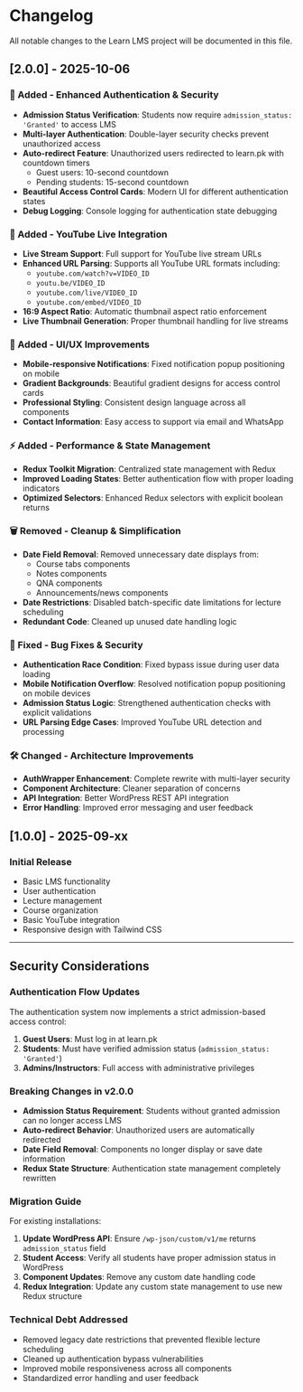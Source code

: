 # Changelog

All notable changes to the Learn LMS project will be documented in this file.

## [2.0.0] - 2025-10-06

### 🔐 Added - Enhanced Authentication & Security
- **Admission Status Verification**: Students now require `admission_status: 'Granted'` to access LMS
- **Multi-layer Authentication**: Double-layer security checks prevent unauthorized access
- **Auto-redirect Feature**: Unauthorized users redirected to learn.pk with countdown timers
  - Guest users: 10-second countdown
  - Pending students: 15-second countdown
- **Beautiful Access Control Cards**: Modern UI for different authentication states
- **Debug Logging**: Console logging for authentication state debugging

### 🎥 Added - YouTube Live Integration
- **Live Stream Support**: Full support for YouTube live stream URLs
- **Enhanced URL Parsing**: Supports all YouTube URL formats including:
  - `youtube.com/watch?v=VIDEO_ID`
  - `youtu.be/VIDEO_ID`
  - `youtube.com/live/VIDEO_ID`
  - `youtube.com/embed/VIDEO_ID`
- **16:9 Aspect Ratio**: Automatic thumbnail aspect ratio enforcement
- **Live Thumbnail Generation**: Proper thumbnail handling for live streams

### 🎨 Added - UI/UX Improvements
- **Mobile-responsive Notifications**: Fixed notification popup positioning on mobile
- **Gradient Backgrounds**: Beautiful gradient designs for access control cards
- **Professional Styling**: Consistent design language across all components
- **Contact Information**: Easy access to support via email and WhatsApp

### ⚡ Added - Performance & State Management
- **Redux Toolkit Migration**: Centralized state management with Redux
- **Improved Loading States**: Better authentication flow with proper loading indicators
- **Optimized Selectors**: Enhanced Redux selectors with explicit boolean returns

### 🗑️ Removed - Cleanup & Simplification
- **Date Field Removal**: Removed unnecessary date displays from:
  - Course tabs components
  - Notes components
  - QNA components
  - Announcements/news components
- **Date Restrictions**: Disabled batch-specific date limitations for lecture scheduling
- **Redundant Code**: Cleaned up unused date handling logic

### 🔧 Fixed - Bug Fixes & Security
- **Authentication Race Condition**: Fixed bypass issue during user data loading
- **Mobile Notification Overflow**: Resolved notification popup positioning on mobile devices
- **Admission Status Logic**: Strengthened authentication checks with explicit validations
- **URL Parsing Edge Cases**: Improved YouTube URL detection and processing

### 🛠️ Changed - Architecture Improvements
- **AuthWrapper Enhancement**: Complete rewrite with multi-layer security
- **Component Architecture**: Cleaner separation of concerns
- **API Integration**: Better WordPress REST API integration
- **Error Handling**: Improved error messaging and user feedback

## [1.0.0] - 2025-09-xx

### Initial Release
- Basic LMS functionality
- User authentication
- Lecture management
- Course organization
- Basic YouTube integration
- Responsive design with Tailwind CSS

---

## Security Considerations

### Authentication Flow Updates
The authentication system now implements a strict admission-based access control:

1. **Guest Users**: Must log in at learn.pk
2. **Students**: Must have verified admission status (`admission_status: 'Granted'`)
3. **Admins/Instructors**: Full access with administrative privileges

### Breaking Changes in v2.0.0
- **Admission Status Requirement**: Students without granted admission can no longer access LMS
- **Auto-redirect Behavior**: Unauthorized users are automatically redirected
- **Date Field Removal**: Components no longer display or save date information
- **Redux State Structure**: Authentication state management completely rewritten

### Migration Guide
For existing installations:

1. **Update WordPress API**: Ensure `/wp-json/custom/v1/me` returns `admission_status` field
2. **Student Access**: Verify all students have proper admission status in WordPress
3. **Component Updates**: Remove any custom date handling code
4. **Redux Integration**: Update any custom state management to use new Redux structure

### Technical Debt Addressed
- Removed legacy date restrictions that prevented flexible lecture scheduling
- Cleaned up authentication bypass vulnerabilities
- Improved mobile responsiveness across all components
- Standardized error handling and user feedback